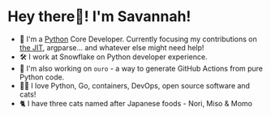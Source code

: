 # **Hey there👋! I'm Savannah!** 

- 🐍 I'm a [Python](https://github.com/python/cpython) Core Developer. Currently focusing my contributions on [the JIT](https://peps.python.org/pep-0744/), argparse... and whatever else might need help!
- 🛠 I work at Snowflake on Python developer experience.
- 💚 I'm also working on `ouro` - a way to generate GitHub Actions from pure Python code.
- 👩‍💻 I love Python, Go, containers, DevOps, open source software and cats!
- 🐈 I have three cats named after Japanese foods - Nori, Miso & Momo
